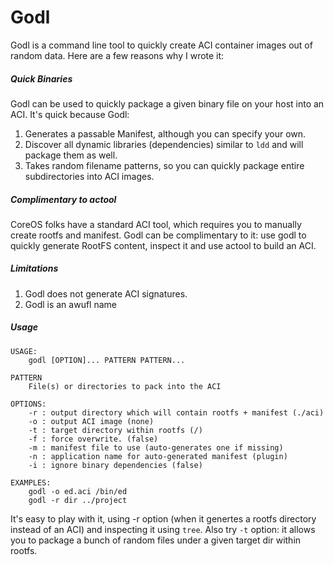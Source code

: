 # Godl

Godl is a command line tool to quickly create ACI container images out of random data. 
Here are a few reasons why I wrote it:

##### Quick Binaries

Godl can be used to quickly package a given binary file on your host into an ACI.
It's quick because Godl:

1. Generates a passable Manifest, although you can specify your own.
2. Discover all dynamic libraries (dependencies) similar to `ldd` and will package them as well.
3. Takes random filename patterns, so you can quickly package entire subdirectories into ACI images.

##### Complimentary to actool

CoreOS folks have a standard ACI tool, which requires you to manually create rootfs and manifest. 
Godl can be complimentary to it: use godl to quickly generate RootFS content, inspect it and use actool 
to build an ACI. 

##### Limitations

1. Godl does not generate ACI signatures.
2. Godl is an awufl name

##### Usage

```
USAGE:
    godl [OPTION]... PATTERN PATTERN...

PATTERN
    File(s) or directories to pack into the ACI

OPTIONS:
    -r : output directory which will contain rootfs + manifest (./aci)
    -o : output ACI image (none)
    -t : target directory within rootfs (/)
    -f : force overwrite. (false)
    -m : manifest file to use (auto-generates one if missing)
    -n : application name for auto-generated manifest (plugin)
    -i : ignore binary dependencies (false)

EXAMPLES:
    godl -o ed.aci /bin/ed
    godl -r dir ../project
```

It's easy to play with it, using -r option (when it genertes a rootfs directory instead of an ACI) and 
inspecting it using `tree`. Also try `-t` option: it allows you to package a bunch of random files under a given
target dir within rootfs.

